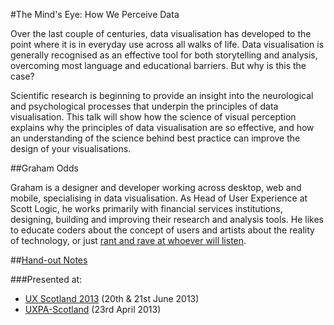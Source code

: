 #The Mind's Eye: How We Perceive Data

Over the last couple of centuries, data visualisation has developed to the point where it is in everyday use across all walks of life. Data visualisation is generally recognised as an effective tool for both storytelling and analysis, overcoming most language and educational barriers. But why is this the case?

Scientific research is beginning to provide an insight into the neurological and psychological processes that underpin the principles of data visualisation. This talk will show how the science of visual perception explains why the principles of data visualisation are so effective, and how an understanding of the science behind best practice can improve the design of your visualisations.

##Graham Odds

Graham is a designer and developer working across desktop, web and mobile, specialising in data visualisation. As Head of User Experience at Scott Logic, he works primarily with financial services institutions, designing, building and improving their research and analysis tools. He likes to educate coders about the concept of users and artists about the reality of technology, or just [rant and rave at whoever will listen](http://www.scottlogic.co.uk/blog/graham/).

##[Hand-out Notes](https://github.com/godds/the-minds-eye/blob/master/TheMindsEye.pdf)

###Presented at:
* [UX Scotland 2013](http://uxscotland.net/sessions/index.php?session=6) (20th & 21st June 2013)
* [UXPA-Scotland](http://uxpa-scotland.org/events.php/the-minds-eye-the-science-behind-data-visualisation) (23rd April 2013)